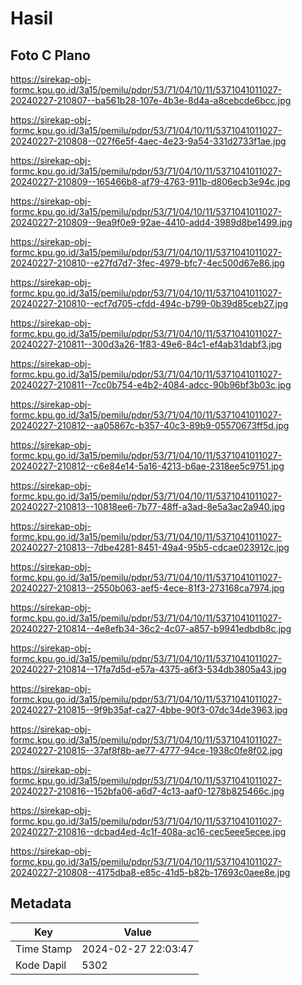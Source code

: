 # Hasil

## Foto C Plano

https://sirekap-obj-formc.kpu.go.id/3a15/pemilu/pdpr/53/71/04/10/11/5371041011027-20240227-210807--ba561b28-107e-4b3e-8d4a-a8cebcde6bcc.jpg

https://sirekap-obj-formc.kpu.go.id/3a15/pemilu/pdpr/53/71/04/10/11/5371041011027-20240227-210808--027f6e5f-4aec-4e23-9a54-331d2733f1ae.jpg

https://sirekap-obj-formc.kpu.go.id/3a15/pemilu/pdpr/53/71/04/10/11/5371041011027-20240227-210809--165466b8-af79-4763-911b-d806ecb3e94c.jpg

https://sirekap-obj-formc.kpu.go.id/3a15/pemilu/pdpr/53/71/04/10/11/5371041011027-20240227-210809--9ea9f0e9-92ae-4410-add4-3989d8be1499.jpg

https://sirekap-obj-formc.kpu.go.id/3a15/pemilu/pdpr/53/71/04/10/11/5371041011027-20240227-210810--e27fd7d7-3fec-4979-bfc7-4ec500d67e86.jpg

https://sirekap-obj-formc.kpu.go.id/3a15/pemilu/pdpr/53/71/04/10/11/5371041011027-20240227-210810--ecf7d705-cfdd-494c-b799-0b39d85ceb27.jpg

https://sirekap-obj-formc.kpu.go.id/3a15/pemilu/pdpr/53/71/04/10/11/5371041011027-20240227-210811--300d3a26-1f83-49e6-84c1-ef4ab31dabf3.jpg

https://sirekap-obj-formc.kpu.go.id/3a15/pemilu/pdpr/53/71/04/10/11/5371041011027-20240227-210811--7cc0b754-e4b2-4084-adcc-90b96bf3b03c.jpg

https://sirekap-obj-formc.kpu.go.id/3a15/pemilu/pdpr/53/71/04/10/11/5371041011027-20240227-210812--aa05867c-b357-40c3-89b9-05570673ff5d.jpg

https://sirekap-obj-formc.kpu.go.id/3a15/pemilu/pdpr/53/71/04/10/11/5371041011027-20240227-210812--c6e84e14-5a16-4213-b6ae-2318ee5c9751.jpg

https://sirekap-obj-formc.kpu.go.id/3a15/pemilu/pdpr/53/71/04/10/11/5371041011027-20240227-210813--10818ee6-7b77-48ff-a3ad-8e5a3ac2a940.jpg

https://sirekap-obj-formc.kpu.go.id/3a15/pemilu/pdpr/53/71/04/10/11/5371041011027-20240227-210813--7dbe4281-8451-49a4-95b5-cdcae023912c.jpg

https://sirekap-obj-formc.kpu.go.id/3a15/pemilu/pdpr/53/71/04/10/11/5371041011027-20240227-210813--2550b063-aef5-4ece-81f3-273168ca7974.jpg

https://sirekap-obj-formc.kpu.go.id/3a15/pemilu/pdpr/53/71/04/10/11/5371041011027-20240227-210814--4e8efb34-36c2-4c07-a857-b9941edbdb8c.jpg

https://sirekap-obj-formc.kpu.go.id/3a15/pemilu/pdpr/53/71/04/10/11/5371041011027-20240227-210814--17fa7d5d-e57a-4375-a6f3-534db3805a43.jpg

https://sirekap-obj-formc.kpu.go.id/3a15/pemilu/pdpr/53/71/04/10/11/5371041011027-20240227-210815--9f9b35af-ca27-4bbe-90f3-07dc34de3963.jpg

https://sirekap-obj-formc.kpu.go.id/3a15/pemilu/pdpr/53/71/04/10/11/5371041011027-20240227-210815--37af8f8b-ae77-4777-94ce-1938c0fe8f02.jpg

https://sirekap-obj-formc.kpu.go.id/3a15/pemilu/pdpr/53/71/04/10/11/5371041011027-20240227-210816--152bfa06-a6d7-4c13-aaf0-1278b825466c.jpg

https://sirekap-obj-formc.kpu.go.id/3a15/pemilu/pdpr/53/71/04/10/11/5371041011027-20240227-210816--dcbad4ed-4c1f-408a-ac16-cec5eee5ecee.jpg

https://sirekap-obj-formc.kpu.go.id/3a15/pemilu/pdpr/53/71/04/10/11/5371041011027-20240227-210808--4175dba8-e85c-41d5-b82b-17693c0aee8e.jpg


## Metadata

| Key        | Value               |
| ---------- | ------------------- |
| Time Stamp | 2024-02-27 22:03:47 |
| Kode Dapil | 5302                |



